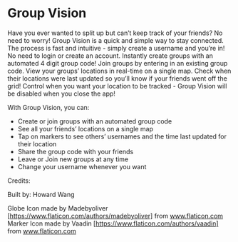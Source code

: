 # Group Vision

Have you ever wanted to split up but can’t keep track of your friends? No need to worry! Group Vision is a quick and simple way to stay connected. The process is fast and intuitive - simply create a username and you’re in! No need to login or create an account. Instantly create groups with an automated 4 digit group code! Join groups by entering in an existing group code. View your groups’ locations in real-time on a single map. Check when their locations were last updated so you’ll know if your friends went off the grid! Control when you want your location to be tracked - Group Vision will be disabled when you close the app!

With Group Vision, you can:
- Create or join groups with an automated group code
- See all your friends’ locations on a single map
- Tap on markers to see others’ usernames and the time last updated for their location
- Share the group code with your friends
- Leave or Join new groups at any time
- Change your username whenever you want


Credits:

Built by: Howard Wang

Globe Icon made by Madebyoliver [https://www.flaticon.com/authors/madebyoliver] from www.flaticon.com
Marker Icon made by Vaadin [https://www.flaticon.com/authors/vaadin] from www.flaticon.com



